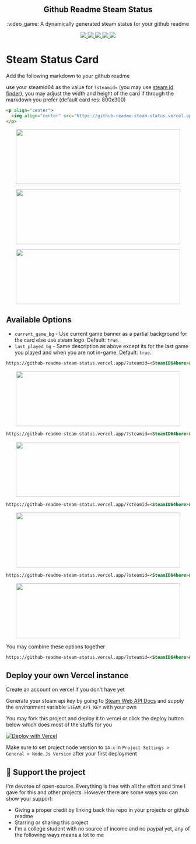 <p align="center">
  <h2 align="center">Github Readme Steam Status</h2>
  <p align="center">:video_game: A dynamically generated steam status for your github readme</p>
</p>
</p>
<p align="center">
  <a href="https://github.com/FN-FAL113/github-readme-steam-status/issues">
    <img src="https://img.shields.io/github/issues/FN-FAL113/github-readme-steam-status"/> 
  </a>
  <a href="https://github.com/FN-FAL113/github-readme-steam-status/pulls">
    <img src="https://img.shields.io/github/issues-pr/FN-FAL113/github-readme-steam-status"/> 
  </a>
  <a href="https://github.com/FN-FAL113/github-readme-steam-status/network/members">
    <img src="https://img.shields.io/github/forks/FN-FAL113/github-readme-steam-status"/> 
  </a>  
  <a href="https://github.com/FN-FAL113/github-readme-steam-status/stargazers">
    <img src="https://img.shields.io/github/stars/FN-FAL113/github-readme-steam-status"/> 
  </a>
  <a href="https://github.com/FN-FAL113/github-readme-steam-status/LICENSE">
    <img src="https://img.shields.io/github/license/FN-FAL113/github-readme-steam-status"/> 
  </a> 
</p>

# Steam Status Card

Add the following markdown to your github readme

use your steamid64 as the value for ```?steamid=``` (you may use [steam id finder](https://www.steamidfinder.com/)), you may adjust the width and height of the card if through the markdown you prefer (default card res: 800x300)

```md
<p align="center">
  <img align="center" src="https://github-readme-steam-status.vercel.app/?steamid=<SteamID64 here>" alt="" width="450px" height="150px" />
</p>
```

<p align="center">
  <img align="center" src="https://user-images.githubusercontent.com/88238718/198569064-1a0d0b74-ce85-4234-9cae-9a2092f3e1da.png" alt="" width="450px" height="150px" />
</p>

<p align="center">
  <img align="center" src="https://user-images.githubusercontent.com/88238718/198578892-dc1500e8-3cee-4ddf-a26a-ce2373025d0d.png" alt="" width="450px" height="150px" />
</p>

<p align="center">
  <img align="center" src="https://user-images.githubusercontent.com/88238718/198579269-c953e88f-09ce-4dca-bf26-28d83ccb0d3c.png" alt="" width="450px" height="150px" />
</p>

## Available Options

-   `current_game_bg` - Use current game banner as a partial background for the card else use steam logo. Default: `true`.
-   `last_played_bg` - Same description as above except its for the last game you played and when you are not in-game. Default: `true`.

```md
https://github-readme-steam-status.vercel.app/?steamid=<SteamID64here>&current_game_bg=false
```

<p align="center">
  <img align="center" src="https://user-images.githubusercontent.com/88238718/198583571-6feca268-525a-4944-929e-c6dc840a2f6e.png" alt="" width="450px" height="150px" />
</p>

```md
https://github-readme-steam-status.vercel.app/?steamid=<SteamID64here>&current_game_bg=true
```

<p align="center">
  <img align="center" src="https://user-images.githubusercontent.com/88238718/198583554-586b31c4-4d12-42a8-8380-774bf4cb32a2.png" alt="" width="450px" height="150px" />
</p>

```md
https://github-readme-steam-status.vercel.app/?steamid=<SteamID64here>&last_played_bg=false
```

<p align="center">
  <img align="center" src="https://user-images.githubusercontent.com/88238718/198580533-05e4d791-96ca-4f4e-9589-213e9130de94.png" alt="" width="450px" height="150px" />
</p>

```md
https://github-readme-steam-status.vercel.app/?steamid=<SteamID64here>&last_played_bg=true
```

<p align="center">
  <img align="center" src="https://user-images.githubusercontent.com/88238718/198580199-4758f2a2-38bc-436b-9265-aaf3010ad998.png" alt="" width="450px" height="150px" />
</p>

You may combine these options together
```md
https://github-readme-steam-status.vercel.app/?steamid=<SteamID64here>&current_game_bg=true&last_played_bg=true
```

## Deploy your own Vercel instance

Create an account on vercel if you don't have yet

Generate your steam api key by going to [Steam Web API Docs](https://steamcommunity.com/dev) and supply the environment variable ```STEAM_API_KEY``` with your own

You may fork this project and deploy it to vercel or click the deploy button below which does most of the stuffs for you

[![Deploy with Vercel](https://vercel.com/button)](https://vercel.com/new/clone?repository-url=https%3A%2F%2Fgithub.com%2FFN-FAL113%2Fgithub-readme-steam-status&env=STEAM_API_KEY)

Make sure to set project node version to ```14.x``` in ```Project Settings > General > Node.Js Version``` after your first deployment

## :sparkling_heart: Support the project

I'm devotee of open-source. Everything is free with all the effort and time I gave for this and other projects. However there are some ways you can show your support:

- Giving a proper credit by linking back this repo in your projects or github readme
- Starring or sharing this project
- I'm a college student with no source of income and no paypal yet, any of the following ways means a lot to me
